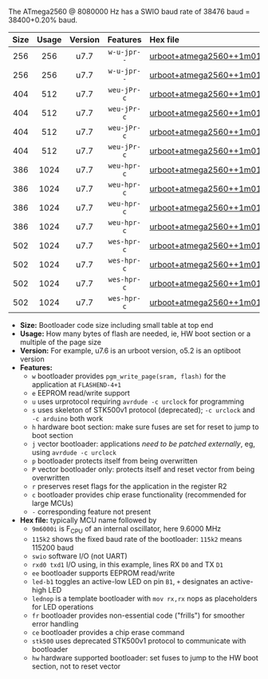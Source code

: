The ATmega2560 @ 8080000 Hz has a SWIO baud rate of 38476 baud = 38400+0.20% baud.

|Size|Usage|Version|Features|Hex file|
|:-:|:-:|:-:|:-:|:--|
|256|256|u7.7|`w-u-jpr--`|[urboot+atmega2560++1m0100i++++4k8_swio_rxd2_txd3.hex](https://raw.githubusercontent.com/stefanrueger/urboot.hex/main/mcus/atmega2560/internal_oscillator/fint++1m0100_Hz/br++++4k8_bps/urboot+atmega2560++1m0100i++++4k8_swio_rxd2_txd3.hex)|
|256|256|u7.7|`w-u-jpr--`|[urboot+atmega2560++1m0100i++++4k8_swio_rxe0_txe1.hex](https://raw.githubusercontent.com/stefanrueger/urboot.hex/main/mcus/atmega2560/internal_oscillator/fint++1m0100_Hz/br++++4k8_bps/urboot+atmega2560++1m0100i++++4k8_swio_rxe0_txe1.hex)|
|404|512|u7.7|`weu-jPr-c`|[urboot+atmega2560++1m0100i++++4k8_swio_rxd2_txd3_ee_led+b7_fr_ce.hex](https://raw.githubusercontent.com/stefanrueger/urboot.hex/main/mcus/atmega2560/internal_oscillator/fint++1m0100_Hz/br++++4k8_bps/urboot+atmega2560++1m0100i++++4k8_swio_rxd2_txd3_ee_led+b7_fr_ce.hex)|
|404|512|u7.7|`weu-jPr-c`|[urboot+atmega2560++1m0100i++++4k8_swio_rxd2_txd3_ee_lednop_fr_ce.hex](https://raw.githubusercontent.com/stefanrueger/urboot.hex/main/mcus/atmega2560/internal_oscillator/fint++1m0100_Hz/br++++4k8_bps/urboot+atmega2560++1m0100i++++4k8_swio_rxd2_txd3_ee_lednop_fr_ce.hex)|
|404|512|u7.7|`weu-jPr-c`|[urboot+atmega2560++1m0100i++++4k8_swio_rxe0_txe1_ee_led+b7_fr_ce.hex](https://raw.githubusercontent.com/stefanrueger/urboot.hex/main/mcus/atmega2560/internal_oscillator/fint++1m0100_Hz/br++++4k8_bps/urboot+atmega2560++1m0100i++++4k8_swio_rxe0_txe1_ee_led+b7_fr_ce.hex)|
|404|512|u7.7|`weu-jPr-c`|[urboot+atmega2560++1m0100i++++4k8_swio_rxe0_txe1_ee_lednop_fr_ce.hex](https://raw.githubusercontent.com/stefanrueger/urboot.hex/main/mcus/atmega2560/internal_oscillator/fint++1m0100_Hz/br++++4k8_bps/urboot+atmega2560++1m0100i++++4k8_swio_rxe0_txe1_ee_lednop_fr_ce.hex)|
|386|1024|u7.7|`weu-hpr-c`|[urboot+atmega2560++1m0100i++++4k8_swio_rxd2_txd3_ee_led+b7_fr_ce_hw.hex](https://raw.githubusercontent.com/stefanrueger/urboot.hex/main/mcus/atmega2560/internal_oscillator/fint++1m0100_Hz/br++++4k8_bps/urboot+atmega2560++1m0100i++++4k8_swio_rxd2_txd3_ee_led+b7_fr_ce_hw.hex)|
|386|1024|u7.7|`weu-hpr-c`|[urboot+atmega2560++1m0100i++++4k8_swio_rxd2_txd3_ee_lednop_fr_ce_hw.hex](https://raw.githubusercontent.com/stefanrueger/urboot.hex/main/mcus/atmega2560/internal_oscillator/fint++1m0100_Hz/br++++4k8_bps/urboot+atmega2560++1m0100i++++4k8_swio_rxd2_txd3_ee_lednop_fr_ce_hw.hex)|
|386|1024|u7.7|`weu-hpr-c`|[urboot+atmega2560++1m0100i++++4k8_swio_rxe0_txe1_ee_led+b7_fr_ce_hw.hex](https://raw.githubusercontent.com/stefanrueger/urboot.hex/main/mcus/atmega2560/internal_oscillator/fint++1m0100_Hz/br++++4k8_bps/urboot+atmega2560++1m0100i++++4k8_swio_rxe0_txe1_ee_led+b7_fr_ce_hw.hex)|
|386|1024|u7.7|`weu-hpr-c`|[urboot+atmega2560++1m0100i++++4k8_swio_rxe0_txe1_ee_lednop_fr_ce_hw.hex](https://raw.githubusercontent.com/stefanrueger/urboot.hex/main/mcus/atmega2560/internal_oscillator/fint++1m0100_Hz/br++++4k8_bps/urboot+atmega2560++1m0100i++++4k8_swio_rxe0_txe1_ee_lednop_fr_ce_hw.hex)|
|502|1024|u7.7|`wes-hpr-c`|[urboot+atmega2560++1m0100i++++4k8_swio_rxd2_txd3_ee_led+b7_fr_ce_stk500_hw.hex](https://raw.githubusercontent.com/stefanrueger/urboot.hex/main/mcus/atmega2560/internal_oscillator/fint++1m0100_Hz/br++++4k8_bps/urboot+atmega2560++1m0100i++++4k8_swio_rxd2_txd3_ee_led+b7_fr_ce_stk500_hw.hex)|
|502|1024|u7.7|`wes-hpr-c`|[urboot+atmega2560++1m0100i++++4k8_swio_rxd2_txd3_ee_lednop_fr_ce_stk500_hw.hex](https://raw.githubusercontent.com/stefanrueger/urboot.hex/main/mcus/atmega2560/internal_oscillator/fint++1m0100_Hz/br++++4k8_bps/urboot+atmega2560++1m0100i++++4k8_swio_rxd2_txd3_ee_lednop_fr_ce_stk500_hw.hex)|
|502|1024|u7.7|`wes-hpr-c`|[urboot+atmega2560++1m0100i++++4k8_swio_rxe0_txe1_ee_led+b7_fr_ce_stk500_hw.hex](https://raw.githubusercontent.com/stefanrueger/urboot.hex/main/mcus/atmega2560/internal_oscillator/fint++1m0100_Hz/br++++4k8_bps/urboot+atmega2560++1m0100i++++4k8_swio_rxe0_txe1_ee_led+b7_fr_ce_stk500_hw.hex)|
|502|1024|u7.7|`wes-hpr-c`|[urboot+atmega2560++1m0100i++++4k8_swio_rxe0_txe1_ee_lednop_fr_ce_stk500_hw.hex](https://raw.githubusercontent.com/stefanrueger/urboot.hex/main/mcus/atmega2560/internal_oscillator/fint++1m0100_Hz/br++++4k8_bps/urboot+atmega2560++1m0100i++++4k8_swio_rxe0_txe1_ee_lednop_fr_ce_stk500_hw.hex)|

- **Size:** Bootloader code size including small table at top end
- **Usage:** How many bytes of flash are needed, ie, HW boot section or a multiple of the page size
- **Version:** For example, u7.6 is an urboot version, o5.2 is an optiboot version
- **Features:**
  + `w` bootloader provides `pgm_write_page(sram, flash)` for the application at `FLASHEND-4+1`
  + `e` EEPROM read/write support
  + `u` uses urprotocol requiring `avrdude -c urclock` for programming
  + `s` uses skeleton of STK500v1 protocol (deprecated); `-c urclock` and `-c arduino` both work
  + `h` hardware boot section: make sure fuses are set for reset to jump to boot section
  + `j` vector bootloader: applications *need to be patched externally*, eg, using `avrdude -c urclock`
  + `p` bootloader protects itself from being overwritten
  + `P` vector bootloader only: protects itself and reset vector from being overwritten
  + `r` preserves reset flags for the application in the register R2
  + `c` bootloader provides chip erase functionality (recommended for large MCUs)
  + `-` corresponding feature not present
- **Hex file:** typically MCU name followed by
  + `9m6000i` is F<sub>CPU</sub> of an internal oscillator, here 9.6000 MHz
  + `115k2` shows the fixed baud rate of the bootloader: `115k2` means 115200 baud
  + `swio` software I/O (not UART)
  + `rxd0 txd1` I/O using, in this example, lines RX `D0` and TX `D1`
  + `ee` bootloader supports EEPROM read/write
  + `led-b1` toggles an active-low LED on pin `B1`, `+` designates an active-high LED
  + `lednop` is a template bootloader with `mov rx,rx` nops as placeholders for LED operations
  + `fr` bootloader provides non-essential code ("frills") for smoother error handling
  + `ce` bootloader provides a chip erase command
  + `stk500` uses deprecated STK500v1 protocol to communicate with bootloader
  + `hw` hardware supported bootloader: set fuses to jump to the HW boot section, not to reset vector
